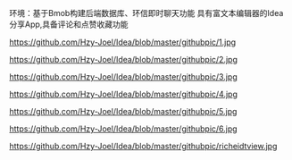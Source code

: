 环境：基于Bmob构建后端数据库、环信即时聊天功能
具有富文本编辑器的Idea分享App,具备评论和点赞收藏功能


https://github.com/Hzy-Joel/Idea/blob/master/githubpic/1.jpg

https://github.com/Hzy-Joel/Idea/blob/master/githubpic/2.jpg


https://github.com/Hzy-Joel/Idea/blob/master/githubpic/3.jpg


https://github.com/Hzy-Joel/Idea/blob/master/githubpic/4.jpg


https://github.com/Hzy-Joel/Idea/blob/master/githubpic/5.jpg


https://github.com/Hzy-Joel/Idea/blob/master/githubpic/6.jpg

https://github.com/Hzy-Joel/Idea/blob/master/githubpic/richeidtview.jpg

